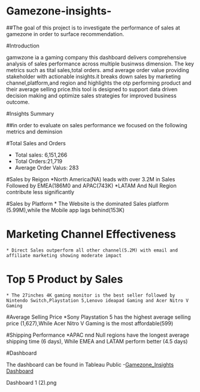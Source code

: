 # Gamezone-insights-
##The goal of this project is to investigate the performance of sales at gamezone in order to surface recommendation. 

#Introduction  

 gamwzone ia a gaming company this dashboard delivers  comprehensive analysis of sales performance across multiple businwss dimension. The key metrics such as tital sales,total orders. amd average order value providing stakeholder with actionable insights.it breaks down sales by marketing channel,platform,and region and highlights the otp performing product and their average selling price.this tool is designed to support data driven decision making and optimize sales strategies for improved business outcome.

 #Insights Summary 

 ##in order to evaluate on sales performance we focused on the following metrics and deminsion

 #Total Sales and Orders 
   * Total sales: 6,151,266
   * Total Orders:21,719
   * Average Order Valus: 283

 #Sales by Reigon
   *North America(NA) leads with over 3.2M in Sales Followed by EMEA(186M0 and APAC(743K)
   *LATAM And Null Region contribute less significantly

 #Sales by Platform
    * The Website is the dominated Sales platform (5.99M),while the Mobile app lags behind(153K)

 # Marketing Channel Effectiveness
    * Direct Sales outperform all other channel(5.2M) with email and affiliate marketing showing moderate impact 

 # Top 5 Product by Sales
    * The 27inches 4K gaming monitor is the best seller followed by Nintendo Switch,Playstation 5,Lenovo ideapad Gaming and Acer Nitro V Gaming

 #Average Selling Price
    *Sony Playstation 5 has the highest average selling price (1,627),While Acer Nitro V Gaming is the most affordable(599)

 #Shipping Performance 
    *APAC nnd Null regions have the longest average shipping time (6 days), While EMEA and LATAM perform better (4.5 days)

#Dashboard

The dashboard can be found in Tableau Public -<a href="https://github.com/crispgithubs/Gamezone-insights-/blob/main/Gamezone__InsightsDashboard.twbx">Gamezone_Insights Dashboard</a>  

Dashboard 1 (2).png





   


 
 
